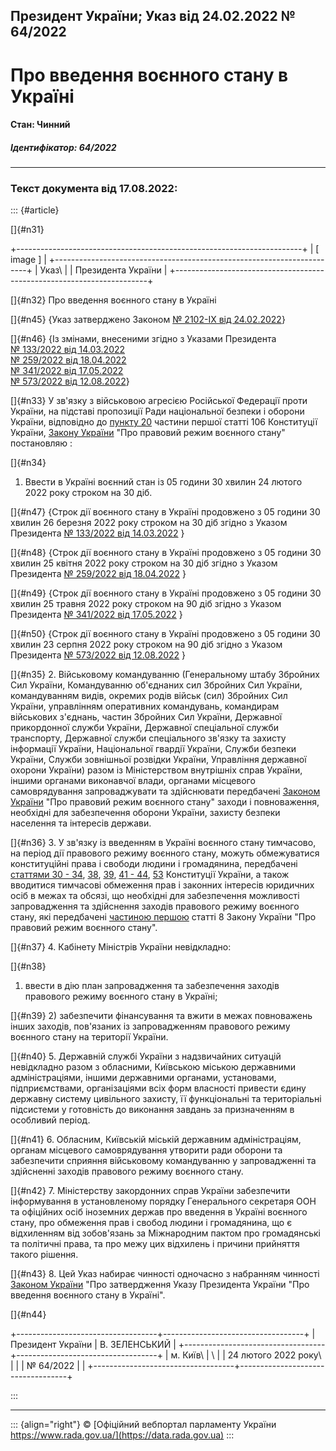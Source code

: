 ## Президент України; Указ від 24.02.2022 № 64/2022

# Про введення воєнного стану в Україні

#### Стан: Чинний

##### Ідентифікатор: 64/2022

------------------------------------------------------------------------

### Текст документа від 17.08.2022:

::: {#article}
<div>

[]{#n31}

+-----------------------------------------------------------------------+
| \[ image \]                                                           |
+-----------------------------------------------------------------------+
| Указ\                                                                 |
| Президента України                                                    |
+-----------------------------------------------------------------------+

</div>

[]{#n32}
Про введення воєнного стану в Україні

[]{#n45}
{Указ затверджено Законом [№ 2102-IX від 24.02.2022](/go/2102-20)}

[]{#n46}
{Із змінами, внесеними згідно з Указами Президента\
[№ 133/2022 від 14.03.2022](/go/133/2022)\
[№ 259/2022 від 18.04.2022](/go/259/2022)\
[№ 341/2022 від 17.05.2022](/go/341/2022)\
[№ 573/2022 від 12.08.2022](/go/573/2022)}

[]{#n33}
У зв\'язку з військовою агресією Російської Федерації проти України, на підставі пропозиції Ради національної безпеки і оборони України, відповідно до [пункту 20](/go/254%D0%BA/96-%D0%B2%D1%80) частини першої статті 106 Конституції України, [Закону України](/go/389-19) \"Про правовий режим воєнного стану\" постановляю :

[]{#n34}
1. Ввести в Україні воєнний стан із 05 години 30 хвилин 24 лютого 2022 року строком на 30 діб.

[]{#n47}
{Строк дії воєнного стану в Україні продовжено з 05 години 30 хвилин 26 березня 2022 року строком на 30 діб згідно з Указом Президента [№ 133/2022 від 14.03.2022](/go/133/2022) }

[]{#n48}
{Строк дії воєнного стану в Україні продовжено з 05 години 30 хвилин 25 квітня 2022 року строком на 30 діб згідно з Указом Президента [№ 259/2022 від 18.04.2022](/go/259/2022) }

[]{#n49}
{Строк дії воєнного стану в Україні продовжено з 05 години 30 хвилин 25 травня 2022 року строком на 90 діб згідно з Указом Президента [№ 341/2022 від 17.05.2022](/go/341/2022) }

[]{#n50}
{Строк дії воєнного стану в Україні продовжено з 05 години 30 хвилин 23 серпня 2022 року строком на 90 діб згідно з Указом Президента [№ 573/2022 від 12.08.2022](/go/573/2022) }

[]{#n35}
2. Військовому командуванню (Генеральному штабу Збройних Сил України, Командуванню об\'єднаних сил Збройних Сил України, командуванням видів, окремих родів військ (сил) Збройних Сил України, управлінням оперативних командувань, командирам військових з\'єднань, частин Збройних Сил України, Державної прикордонної служби України, Державної спеціальної служби транспорту, Державної служби спеціального зв\'язку та захисту інформації України, Національної гвардії України, Служби безпеки України, Служби зовнішньої розвідки України, Управління державної охорони України) разом із Міністерством внутрішніх справ України, іншими органами виконавчої влади, органами місцевого самоврядування запроваджувати та здійснювати передбачені [Законом України](/go/389-19) \"Про правовий режим воєнного стану\" заходи і повноваження, необхідні для забезпечення оборони України, захисту безпеки населення та інтересів держави.

[]{#n36}
3. У зв\'язку із введенням в Україні воєнного стану тимчасово, на період дії правового режиму воєнного стану, можуть обмежуватися конституційні права і свободи людини і громадянина, передбачені [статтями 30 - 34](/go/254%D0%BA/96-%D0%B2%D1%80), [38](/go/254%D0%BA/96-%D0%B2%D1%80), [39](/go/254%D0%BA/96-%D0%B2%D1%80), [41 - 44](/go/254%D0%BA/96-%D0%B2%D1%80), [53](/go/254%D0%BA/96-%D0%B2%D1%80) Конституції України, а також вводитися тимчасові обмеження прав і законних інтересів юридичних осіб в межах та обсязі, що необхідні для забезпечення можливості запровадження та здійснення заходів правового режиму воєнного стану, які передбачені [частиною першою](/go/389-19) статті 8 Закону України \"Про правовий режим воєнного стану\".

[]{#n37}
4. Кабінету Міністрів України невідкладно:

[]{#n38}
1) ввести в дію план запровадження та забезпечення заходів правового режиму воєнного стану в Україні;

[]{#n39}
2) забезпечити фінансування та вжити в межах повноважень інших заходів, пов\'язаних із запровадженням правового режиму воєнного стану на території України.

[]{#n40}
5. Державній службі України з надзвичайних ситуацій невідкладно разом з обласними, Київською міською державними адміністраціями, іншими державними органами, установами, підприємствами, організаціями всіх форм власності привести єдину державну систему цивільного захисту, її функціональні та територіальні підсистеми у готовність до виконання завдань за призначенням в особливий період.

[]{#n41}
6. Обласним, Київській міській державним адміністраціям, органам місцевого самоврядування утворити ради оборони та забезпечити сприяння військовому командуванню у запровадженні та здійсненні заходів правового режиму воєнного стану.

[]{#n42}
7. Міністерству закордонних справ України забезпечити інформування в установленому порядку Генерального секретаря ООН та офіційних осіб іноземних держав про введення в Україні воєнного стану, про обмеження прав і свобод людини і громадянина, що є відхиленням від зобов\'язань за Міжнародним пактом про громадянські та політичні права, та про межу цих відхилень і причини прийняття такого рішення.

[]{#n43}
8. Цей Указ набирає чинності одночасно з набранням чинності [Законом України](/go/2102-20) \"Про затвердження Указу Президента України \"Про введення воєнного стану в Україні\".

<div>

[]{#n44}

+-----------------------------------+-----------------------------------+
| Президент України                 | В. ЗЕЛЕНСЬКИЙ                     |
+-----------------------------------+-----------------------------------+
| м. Київ\                          | \                                 |
| 24 лютого 2022 року\              |                                   |
| № 64/2022                         |                                   |
+-----------------------------------+-----------------------------------+

</div>
:::

------------------------------------------------------------------------

::: {align="right"}
© [Офіційний вебпортал парламенту України\
https://www.rada.gov.ua/](https://data.rada.gov.ua)
:::
